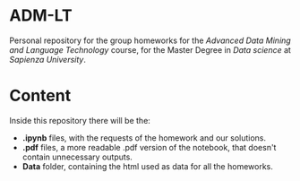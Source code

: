 # ADM-LT

Personal repository for the group homeworks for the *Advanced Data Mining and Language Technology* course, for the Master Degree in *Data science* at *Sapienza University*.

# Content

Inside this repository there will be the:

- **.ipynb** files, with the requests of the homework and our solutions.
- **.pdf** files, a more readable .pdf version of the notebook, that doesn't contain unnecessary outputs.
- **Data** folder, containing the html used as data for all the homeworks.
